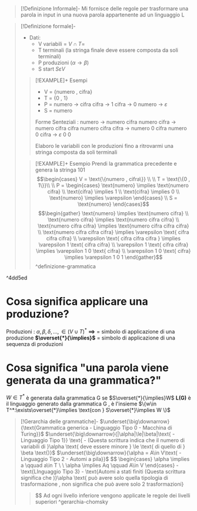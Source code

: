 >[!Definizione Informale]-
>Mi fornisce delle regole per trasformare una parola in input in una nuova parola appartenente ad un linguaggio L

>[!Definizione formale]-
>- Dati:
>	- V variabili = $V \cap T=$
>	- T terminali (la stringa finale deve essere composta da soli terminali)
>	- P produzioni ($\alpha\rightarrow\beta$)
>	- S start $S \varepsilon V$
>
>>[!EXAMPLE]+ Esempi
>>- V = {numero , cifra}
>>- T = {0 , 1}
>>- P = numero $\rightarrow$ cifra
>>cifra $\rightarrow$ 1
>>cifra $\rightarrow$ 0
>>numero $\rightarrow$ $\varepsilon$
>>- S = numero
>>   
>>Forme Senteziali :
>>numero $\rightarrow$ numero cifra
>>numero cifra $\rightarrow$ numero cifra cifra
>>numero cifra cifra $\rightarrow$ numero 0 cifra
>>numero 0 cifra $\rightarrow$ $\varepsilon$ 0 0 
>>   
>>Elaboro le variabili con le produzioni fino a ritrovarmi una stringa composta da soli terminali
>
>>[!EXAMPLE]+ Esempio
>>Prendi la grammatica precedente e genera la stringa 101
>>$$\begin{cases} V = \text{\{numero , cifra\}} \\ \\
>>T = \text{\{0 , 1\}}\\ \\
>>P = \begin{cases} \text{numero} \implies \text{numero cifra} \\ 
\text{cifra} \implies 1 \\
\text{cifra} \implies 0 \\ 
\text{numero} \implies \varepsilon
>>\end{cases} \\
S = \text{numero}
>>\end{cases}$$
>>$$\begin{gather} \text{numero} \implies \text{numero cifra} \\ 
\text{numero cifra} \implies \text{numero cifra cifra} \\
\text{numero cifra cifra} \implies \text{numero cifra cifra cifra} \\
\text{numero cifra cifra cifra} \implies \varepsilon \text{ cifra cifra cifra} \\
\varepsilon \text{ cifra cifra cifra } \implies \varepsilon 1 \text{ cifra cifra} \\
\varepsilon 1 \text{ cifra cifra} \implies \varepsilon 1 0 \text{ cifra} \\
\varepsilon 1 0 \text{ cifra} \implies \varepsilon 1 0 1
\end{gather}$$ ^definizione-grammatica

^4dd5ed

# Cosa significa applicare una produzione?
Produzioni : $\alpha , \beta, \delta , ...,  \in (V\cup T)^*$
**$\implies$** = simbolo di applicazione di una produzione
**$\overset{*}{\implies}$** = simbolo di applicazione di una sequenza di produzioni

# Cosa significa "una parola viene generata da una grammatica?"
$W\in T^*$ è generata dalla grammatica G se $S\overset{*}{\implies}W$
**L(G)** è il linguaggio generato dalla grammatica G , è l'insieme $\{w\in T^*:\exists\overset{*}\implies \text{con } S\overset{*}\implies W \}$
>[!Gerarchia delle grammatiche]-
>$\underset{\big\downarrow}{\text{Grammatica generica - Linguaggio Tipo 0 - Macchina di Turing}}$
>$\underset{\big\downarrow}{|\alpha|\le|\beta|\text{ - Linguaggio Tipo 1}} \text{ - (Questa scrittura indica che il numero di variabili di }\alpha \text{ deve essere minore } \le \text{ di quello di } \beta \text{)}$
>$\underset{\big\downarrow}{\alpha = A\in V\text{ - Linguaggio Tipo 2 - Automi a pila}}$
>$$
\begin{cases} \alpha \implies a \qquad a\in T \\ \\
\alpha \implies Aq \qquad A\in V
\end{cases} - \text{LInguaggio Tipo 3} - \text{Automi a stati finiti (Questa scrittura significa che )}\alpha \text{ può avere solo quella tipologia di trasformazione , non significa che può avere solo 2 trasformazioni}
>>$$
>Ad ogni livello inferiore vengono applicate le regole dei livelli superiori ^gerarchia-chomsky
